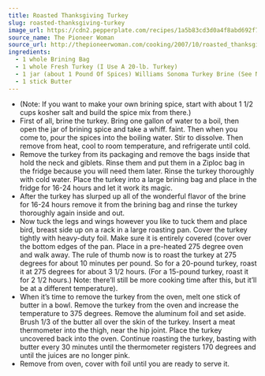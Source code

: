 ```yaml
---
title: Roasted Thanksgiving Turkey
slug: roasted-thanksgiving-turkey
image_url: https://cdn2.pepperplate.com/recipes/1a5b83cd3d0a4f8abd692f75c4d4be76.jpg
source_name: The Pioneer Woman
source_url: http://thepioneerwoman.com/cooking/2007/10/roasted_thanksgiving_turkey/
ingredients:
  - 1 whole Brining Bag
  - 1 whole Fresh Turkey (I Use A 20-lb. Turkey)
  - 1 jar (about 1 Pound Of Spices) Williams Sonoma Turkey Brine (See Note Below)
  - 1 stick Butter
---
```


* (Note: If you want to make your own brining spice, start with about 1 1/2 cups kosher salt and build the spice mix from there.)
* First of all, brine the turkey. Bring one gallon of water to a boil, then open the jar of brining spice and take a whiff. faint. Then when you come to, pour the spices into the boiling water. Stir to dissolve. Then remove from heat, cool to room temperature, and refrigerate until cold.
* Remove the turkey from its packaging and remove the bags inside that hold the neck and giblets. Rinse them and put them in a Ziploc bag in the fridge because you will need them later. Rinse the turkey thoroughly with cold water. Place the turkey into a large brining bag and place in the fridge for 16-24 hours and let it work its magic.
* After the turkey has slurped up all of the wonderful flavor of the brine for 16-24 hours remove it from the brining bag and rinse the turkey thoroughly again inside and out.
* Now tuck the legs and wings however you like to tuck them and place bird, breast side up on a rack in a large roasting pan. Cover the turkey tightly with heavy-duty foil. Make sure it is entirely covered (cover over the bottom edges of the pan. Place in a pre-heated 275 degree oven and walk away. The rule of thumb now is to roast the turkey at 275 degrees for about 10 minutes per pound. So for a 20-pound turkey, roast it at 275 degrees for about 3 1/2 hours. (For a 15-pound turkey, roast it for 2 1/2 hours.) Note: there’ll still be more cooking time after this, but it’ll be at a different temperature).
* When it’s time to remove the turkey from the oven, melt one stick of butter in a bowl. Remove the turkey from the oven and increase the temperature to 375 degrees. Remove the aluminum foil and set aside. Brush 1/3 of the butter all over the skin of the turkey. Insert a meat thermometer into the thigh, near the hip joint. Place the turkey uncovered back into the oven. Continue roasting the turkey, basting with butter every 30 minutes until the thermometer registers 170 degrees and until the juices are no longer pink.
* Remove from oven, cover with foil until you are ready to serve it.
